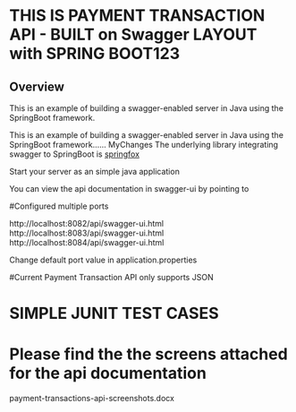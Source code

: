 # THIS IS PAYMENT TRANSACTION API - BUILT on Swagger LAYOUT with SPRING BOOT123


## Overview  
 
This is an example of building a swagger-enabled server in Java using the SpringBoot framework.

This is an example of building a swagger-enabled server in Java using the SpringBoot framework......
MyChanges
The underlying library integrating swagger to SpringBoot is [springfox](https://github.com/springfox/springfox)  

Start your server as an simple java application  

You can view the api documentation in swagger-ui by pointing to  

#Configured multiple ports

http://localhost:8082/api/swagger-ui.html
http://localhost:8083/api/swagger-ui.html  
http://localhost:8084/api/swagger-ui.html

Change default port value in application.properties

#Current Payment Transaction API only supports JSON

# SIMPLE JUNIT TEST CASES

# Please find the the screens attached for the api documentation
payment-transactions-api-screenshots.docx



